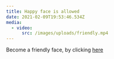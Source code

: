 ```yaml
---
title: Happy face is allowed
date: 2021-02-09T19:53:46.534Z
media:
  - video:
      src: /images/uploads/friendly.mp4
---
```

Become a friendly face, by clicking [here](https://sketches.jthaw.dev/036/)